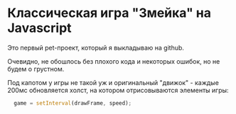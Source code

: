 # Классическая игра "Змейка" на Javascript
Это первый pet-проект, который я выкладываю на github.

Очевидно, не обошлось без плохого кода и некоторых ошибок, но не будем о грустном.

Под капотом у игры не такой уж и оригинальный "движок" - каждые 200мс обновляется холст, на котором отрисовываются элементы игры:
``` javascript
  game = setInterval(drawFrame, speed);
```
